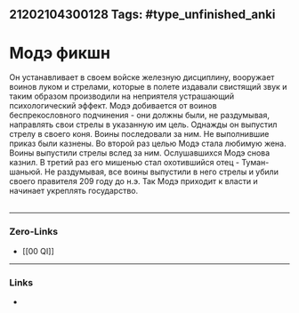 21202104300128
Tags: #type_unfinished_anki
---
# Модэ фикшн

Он устанавливает в своем войске железную дисциплину, вооружает воинов луком и стрелами, которые в полете издавали свистящий звук и таким образом производили на неприятеля устрашающий психологический эффект. Модэ добивается от воинов беспрекословного подчинения - они должны были, не раздумывая, направлять свои стрелы в указанную им цель. Однажды он выпустил стрелу в своего коня. Воины последовали за ним. Не выполнившие приказ были казнены. Во второй раз целью Модэ стала любимую жена. Воины выпустили стрелы вслед за ним. Ослушавшихся Модэ снова казнил. В третий раз его мишенью стал охотившийся отец - Туман-шаньюй. Не раздумывая, все воины выпустили в него стрелы и убили своего правителя 209 году до н.э. Так Модэ приходит к власти и начинает укреплять государство.<br><br>

---
### Zero-Links
- [[00 QI]]
---
### Links
-